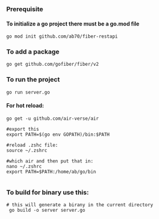 ### Prerequisite
#### To initialize a go project there must be a go.mod file
```
go mod init github.com/ab70/fiber-restapi
```

### To add a package 
```
go get github.com/gofiber/fiber/v2
```


### To run the project
```
go run server.go
```

#### For hot reload:
```
go get -u github.com/air-verse/air

#export this
export PATH=$(go env GOPATH)/bin:$PATH

#reload .zshc file:
source ~/.zshrc

#which air and then put that in:
nano ~/.zshrc
export PATH=$PATH:/home/ab/go/bin


```

### To build for binary use this:
```
# this will generate a birany in the current directory
 go build -o server server.go
```